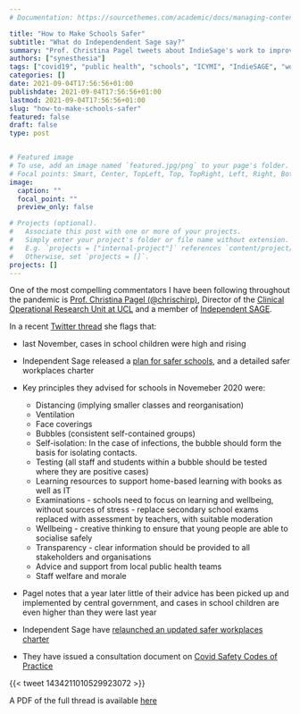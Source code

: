 ```yaml
---
# Documentation: https://sourcethemes.com/academic/docs/managing-content/

title: "How to Make Schools Safer"
subtitle: "What do Independendent Sage say?"
summary: "Prof. Christina Pagel tweets about IndieSage's work to improve Covid safety in schools and workplaces."
authors: ["synesthesia"]
tags: ["covid19", "public health", "schools", "ICYMI", "IndieSAGE", "workplaces"]
categories: []
date: 2021-09-04T17:56:56+01:00
publishdate: 2021-09-04T17:56:56+01:00
lastmod: 2021-09-04T17:56:56+01:00
slug: "how-to-make-schools-safer"
featured: false
draft: false
type: post


# Featured image
# To use, add an image named `featured.jpg/png` to your page's folder.
# Focal points: Smart, Center, TopLeft, Top, TopRight, Left, Right, BottomLeft, Bottom, BottomRight.
image:
  caption: ""
  focal_point: ""
  preview_only: false

# Projects (optional).
#   Associate this post with one or more of your projects.
#   Simply enter your project's folder or file name without extension.
#   E.g. `projects = ["internal-project"]` references `content/project/deep-learning/index.md`.
#   Otherwise, set `projects = []`.
projects: []
---
```

One of the most compelling commentators I have been following throughout the pandemic is [Prof. Christina Pagel (@chrischirp)](https://twitter.com/chrischirp), Director of the [Clinical Operational Research Unit at UCL](http://t.co/5Os9k9vGTS) and a member of [Independent SAGE](https://www.independentsage.org/).

In a recent [Twitter thread](https://twitter.com/chrischirp/status/1434211010529923072) she flags that:

* last November, cases in school children were high and rising
  
* Independent Sage released a [plan for safer schools](https://www.independentsage.org/wp-content/uploads/2020/11/Safe-schools-v4b1.pdf), and a detailed safer workplaces charter

* Key principles they advised for schools in Novemeber 2020 were:
  
  * Distancing (implying smaller classes and reorganisation)
  * Ventilation
  * Face coverings
  * Bubbles (consistent self-contained groups)
  * Self-isolation: In the case of infections, the bubble should form the basis for isolating contacts.
  * Testing (all staff and students within a bubble should be tested where they are positive cases)
  * Learning resources to support home-based learning with books as well as IT
  * Examinations - schools need to focus on learning and wellbeing, without sources of stress - replace secondary school exams replaced with assessment by teachers, with suitable moderation
  * Wellbeing - creative thinking to ensure that young people are able to socialise safely
  * Transparency - clear information should be provided to all stakeholders and organisations
  * Advice and support from local public health teams
  * Staff welfare and morale

* Pagel notes that a year later little of their advice has been picked up and implemented by central government, and cases in school children are even higher than they were last year

* Independent Sage have [relaunched an updated safer workplaces charter](https://www.independentsage.org/wp-content/uploads/2021/09/Workplace-charter-2021-redux.pdf)

* They have issued a consultation document on [Covid Safety Codes of Practice](https://www.independentsage.org/wp-content/uploads/2021/09/Covid-codes-final-1-1.pdf)

{{< tweet 1434211010529923072 >}}

A PDF of the full thread is available [here](https://1drv.ms/b/s!AlU3oK2wFhcrgrU_CtUIcvhanQI18A?e=kxfOaj)